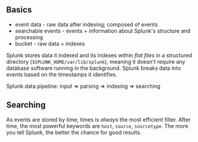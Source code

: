 Basics
------

* event data - raw data after indexing; composed of events
* searchable events - events + information about Splunk's structure and processing
* bucket - raw data + indexes

Splunk stores data it indexed and its indexes within *flat files* in a structured directory (`$SPLUNK_HOME/var/lib/splunk`), meaning it doesn't require any database software running in the background. Splunk breaks data into events based on the timestamps it identifies.

Splunk data pipeline: input => parsing => indexing => searching

Searching
---------

As events are stored by time, times is *always* the most efficient filter. After time, the most powerful keywords are `host`, `source`, `sourcetype`. The more you tell Splunk, the better the chance for good results.
